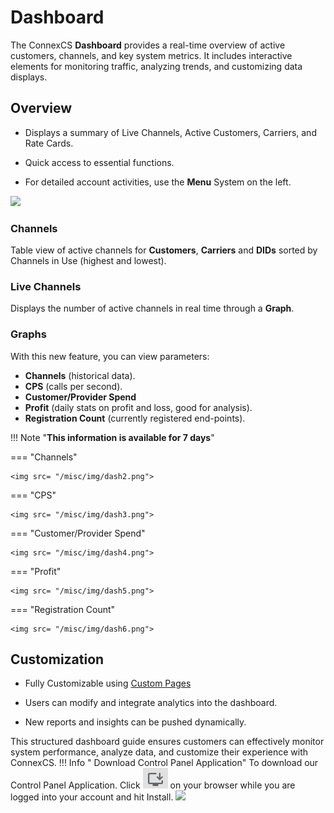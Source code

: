 # Dashboard

The ConnexCS **Dashboard** provides a real-time overview of active customers, channels, and key system metrics. It includes interactive elements for monitoring traffic, analyzing trends, and customizing data displays.

## Overview

+ Displays a summary of Live Channels, Active Customers, Carriers, and Rate Cards.

+ Quick access to essential functions.

+ For detailed account activities, use the **Menu** System on the left.

<img src= "/misc/img/dash1.png">

### Channels

Table view of active channels for **Customers**, **Carriers** and **DIDs** sorted by Channels in Use (highest and lowest).

### Live Channels

Displays the number of active channels in real time through a **Graph**.

### Graphs

With this new feature, you can view parameters:

+ **Channels** (historical data).
+ **CPS** (calls per second).
+ **Customer/Provider Spend**
+ **Profit** (daily stats on profit and loss, good for analysis).
+ **Registration Count** (currently registered end-points).

!!! Note "**This information is available for 7 days**"

=== "Channels"

    <img src= "/misc/img/dash2.png">

=== "CPS"

    <img src= "/misc/img/dash3.png">

=== "Customer/Provider Spend"

    <img src= "/misc/img/dash4.png">

=== "Profit"

    <img src= "/misc/img/dash5.png">

=== "Registration Count"

    <img src= "/misc/img/dash6.png">

## Customization

+ Fully Customizable using [Custom Pages](https://bani-ankmeg--connexcs-docs.netlify.app/setup/settings/options/)

+ Users can modify and integrate analytics into the dashboard.

+ New reports and insights can be pushed dynamically.

This structured dashboard guide ensures customers can effectively monitor system performance, analyze data, and customize their experience with ConnexCS.
!!! Info " Download Control Panel Application"
    To download our Control Panel Application. Click ![alt text](image-4.png) on your browser while you are logged into your account and hit Install.
    <img src= "/customer/img/controlpanelapp.png">

[top of page]: /misc/img/topofpage.png "Top of Page"
[dashboard]: /misc/img/dashboard.png "Dashboard"
[profit]: /misc/img/profit.png "Graph Actions"
